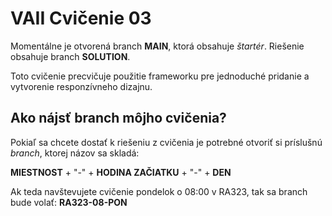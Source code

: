 # VAII Cvičenie 03

Momentálne je otvorená branch __MAIN__, ktorá obsahuje _štartér_. Riešenie obsahuje branch  __SOLUTION__.

Toto cvičenie precvičuje použitie frameworku pre jednoduché pridanie a vytvorenie responzívneho dizajnu.



## Ako nájsť branch môjho cvičenia?
Pokiaľ sa chcete dostať k riešeniu z cvičenia je potrebné otvoriť si príslušnú _branch_, ktorej názov sa skladá:

__MIESTNOST__ + "-" + __HODINA ZAČIATKU__ + "-" + __DEN__

Ak teda navštevujete cvičenie pondelok o 08:00 v RA323, tak sa branch bude volať: __RA323-08-PON__

